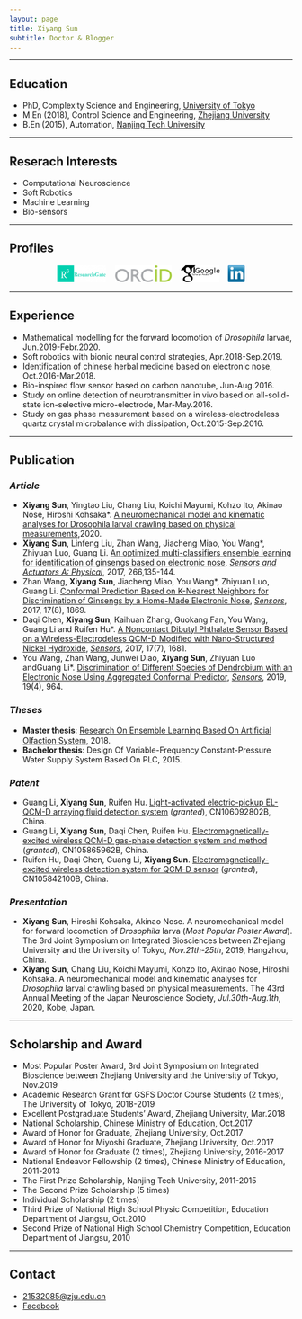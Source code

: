 ```yaml
---
layout: page
title: Xiyang Sun
subtitle: Doctor & Blogger
---
```


---
## Education
* PhD, Complexity Science and Engineering, [University of Tokyo](https://www.u-tokyo.ac.jp/ja/index.html)
* M.En (2018), Control Science and Engineering, [Zhejiang University](http://www.zju.edu.cn/)
* B.En (2015), Automation, [Nanjing Tech University](http://www.njtech.edu.cn/)

---
## Reserach Interests
* Computational Neuroscience
* Soft Robotics
* Machine Learning
* Bio-sensors

---
## Profiles
<div align="center">
<a href="https://www.researchgate.net/profile/Xiyang_Sun2" target="_blank"><img src="img/researchgate.png" alt="Research Gate" height="30"></a> &nbsp;&nbsp; <a href="https://orcid.org/0000-0002-6655-4490" target="_blank"><img src="img/ORCID.png" alt="ORCID" height="30"></a> &nbsp;&nbsp; <a href="https://scholar.google.com/citations?user=eIA-olIAAAAJ&hl=en" target="_blank"><img src="img/GoogleScholar.jpg" alt="Google Scholar" height="30"></a> &nbsp;&nbsp; <a href="https://www.linkedin.com/in/XiyangSun/"><img src="img/linkedin.png" alt="Linkedin" height="30"></a>
</div>  

---
## Experience  
* Mathematical modelling for the forward locomotion of *Drosophila* larvae, Jun.2019-Febr.2020.  
* Soft robotics with bionic neural control strategies, Apr.2018-Sep.2019.  
* Identification of chinese herbal medicine based on electronic nose, Oct.2016-Mar.2018.  
* Bio-inspired flow sensor based on carbon nanotube, Jun-Aug.2016. 
* Study on online detection of neurotransmitter in vivo based on all-solid-state ion-selective micro-electrode, Mar-May.2016.  
* Study on gas phase measurement based on a wireless-electrodeless quartz crystal microbalance with dissipation, Oct.2015-Sep.2016.

---
## Publication  

### *Article*   
* **Xiyang Sun**, Yingtao Liu, Chang Liu, Koichi Mayumi, Kohzo Ito, Akinao Nose, Hiroshi Kohsaka*. [A neuromechanical model and kinematic analyses for Drosophila larval crawling based on physical measurements](),2020.
* **Xiyang Sun**, Linfeng Liu, Zhan Wang, Jiacheng Miao, You Wang*, Zhiyuan Luo, Guang Li. [An optimized multi-classifiers ensemble learning for identification of ginsengs based on electronic nose](https://www.sciencedirect.com/science/article/abs/pii/S0924424717309536), [*Sensors and Actuators A: Physical*](https://www.sciencedirect.com/journal/sensors-and-actuators-a-physical), 2017, 266,135-144.  
* Zhan Wang, **Xiyang Sun**, Jiacheng Miao, You Wang*, Zhiyuan Luo, Guang Li. [Conformal Prediction Based on K-Nearest Neighbors for Discrimination of Ginsengs by a Home-Made Electronic Nose](https://www.mdpi.com/1424-8220/17/8/1869), [*Sensors*](https://www.mdpi.com/journal/sensors), 2017, 17(8), 1869.  
* Daqi Chen, **Xiyang Sun**, Kaihuan Zhang, Guokang Fan, You Wang, Guang Li and Ruifen Hu*. [A Noncontact Dibutyl Phthalate Sensor Based on a Wireless-Electrodeless QCM-D Modified with Nano-Structured Nickel Hydroxide](https://www.mdpi.com/1424-8220/17/7/1681), [*Sensors*](https://www.mdpi.com/journal/sensors), 2017, 17(7), 1681.  
* You Wang, Zhan Wang, Junwei Diao, **Xiyang Sun**, Zhiyuan Luo andGuang Li*. [Discrimination of Different Species of Dendrobium with an Electronic Nose Using Aggregated Conformal Predictor](https://www.mdpi.com/1424-8220/19/4/964), [*Sensors*](https://www.mdpi.com/journal/sensors), 2019, 19(4), 964.    

### *Theses*  
* **Master thesis**: [Research On Ensemble Learning Based On Artiﬁcial Olfaction System](http://cdmd.cnki.com.cn/Article/CDMD-10335-1018186697.htm), 2018.
* **Bachelor thesis**: Design Of Variable-Frequency Constant-Pressure Water Supply System Based On PLC, 2015.    

### *Patent*  
* Guang Li, **Xiyang Sun**, Ruifen Hu. [Light-activated electric-pickup EL-QCM-D arraying fluid detection system](https://patents.google.com/patent/CN106092802B/en) (*granted*), CN106092802B, China.  
* Guang Li, **Xiyang Sun**, Daqi Chen, Ruifen Hu. [Electromagnetically-excited wireless QCM-D gas-phase detection system and method](https://patents.google.com/patent/CN105865962A/en) (*granted*), CN105865962B, China.  
* Ruifen Hu, Daqi Chen, Guang Li, **Xiyang Sun**. [Electromagnetically-excited wireless detection system for QCM-D sensor](https://patents.google.com/patent/CN105842100A/en) (*granted*), CN105842100B, China.     

### *Presentation*  
* **Xiyang Sun**, Hiroshi Kohsaka, Akinao Nose. A neuromechanical model for forward locomotion of *Drosophila* larva (*Most Popular Poster Award*). The 3rd Joint Symposium on Integrated Biosciences between Zhejiang University and the University of Tokyo, *Nov.21th-25th*, 2019, Hangzhou, China.  
* **Xiyang Sun**, Chang Liu, Koichi Mayumi, Kohzo Ito, Akinao Nose, Hiroshi Kohsaka. A neuromechanical model and kinematic analyses for *Drosophila* larval crawling based on physical measurements. The 43rd Annual Meeting of the Japan Neuroscience Society, *Jul.30th-Aug.1th*, 2020, Kobe, Japan.    

---
## Scholarship and Award
* Most Popular Poster Award, 3rd Joint Symposium on Integrated Bioscience between Zhejiang University and the University of Tokyo, Nov.2019
* Academic Research Grant for GSFS Doctor Course Students (2 times), The University of Tokyo, 2018-2019 
* Excellent Postgraduate Students’ Award, Zhejiang University, Mar.2018
* National Scholarship, Chinese Ministry of Education, Oct.2017 
* Award of Honor for Graduate, Zhejiang University, Oct.2017 
* Award of Honor for Miyoshi Graduate, Zhejiang University, Oct.2017 
* Award of Honor for Graduate (2 times), Zhejiang University, 2016-2017 
* National Endeavor Fellowship (2 times), Chinese Ministry of Education, 2011-2013 
* The First Prize Scholarship, Nanjing Tech University, 2011-2015 
* The Second Prize Scholarship (5 times) 
* Individual Scholarship (2 times) 
* Third Prize of National High School Physic Competition, Education Department of Jiangsu, Oct.2010 
* Second Prize of National High School Chemistry Competition, Education Department of Jiangsu, 2010 

---
## Contact
* 21532085@zju.edu.cn
* [Facebook](https://www.facebook.com/people/Xiyang-Sun/100025335752931)

